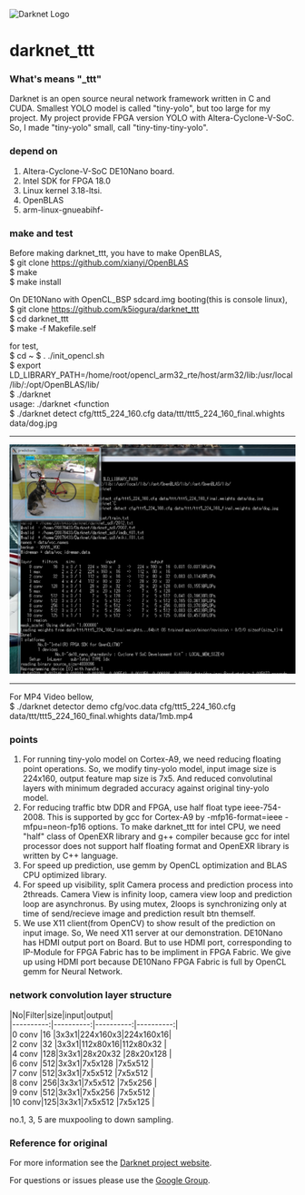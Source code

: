 ![Darknet Logo](http://pjreddie.com/media/files/darknet-black-small.png)

# darknet_ttt #
### What's means "_ttt"
Darknet is an open source neural network framework written in C and CUDA. Smallest YOLO model is called "tiny-yolo", but too large for my project. My project provide FPGA version YOLO with Altera-Cyclone-V-SoC.  
So, I made "tiny-yolo" small, call "tiny-tiny-tiny-yolo".  

### depend on
1. Altera-Cyclone-V-SoC DE10Nano board.  
2. Intel SDK for FPGA 18.0  
3. Linux kernel 3.18-ltsi.  
4. OpenBLAS  
5. arm-linux-gnueabihf-  

### make and test
Before making darknet_ttt, you have to make OpenBLAS,  
$ git clone https://github.com/xianyi/OpenBLAS  
$ make  
$ make install

On DE10Nano with OpenCL_BSP sdcard.img booting(this is console linux),  
$ git clone https://github.com/k5iogura/darknet_ttt  
$ cd darknet_ttt  
$ make -f Makefile.self

for test,  
$ cd ~
$ . ./init_opencl.sh  
$ export LD_LIBRARY_PATH=/home/root/opencl_arm32_rte/host/arm32/lib:/usr/local/lib/:/opt/OpenBLAS/lib/  
$ ./darknet  
usage: ./darknet <function  
$ ./darknet detect cfg/ttt5_224_160.cfg data/ttt/ttt5_224_160_final.whights data/dog.jpg  
***
![running console and output image](files/detect_1file.jpeg)  
***
For MP4 Video bellow,  
$ ./darknet detector demo cfg/voc.data cfg/ttt5_224_160.cfg data/ttt/ttt5_224_160_final.whights data/1mb.mp4

### points
1. For running tiny-yolo model on Cortex-A9, we need reducing floating point operations. So, we modify tiny-yolo model, input image size is 224x160, output feature map size is 7x5. And reduced convolutinal layers with minimum degraded  accuracy against original tiny-yolo model. 
2. For reducing traffic btw DDR and FPGA, use half float type ieee-754-2008. This is supported by gcc for Cortex-A9 by -mfp16-format=ieee -mfpu=neon-fp16 options.  To make darknet_ttt for intel CPU, we need "half" class of OpenEXR library and g++ compiler because gcc for intel processor does not support half floating format and OpenEXR library is written by C++ language.
3. For speed up prediction, use gemm by OpenCL optimization and BLAS CPU optimized library.
4. For speed up visibility, split Camera process and prediction process into 2threads. Camera View is infinity loop, camera view loop and prediction loop are asynchronus. By using mutex, 2loops is synchronizing only at time of send/recieve image and prediction result btn themself. 
5. We use X11 client(from OpenCV) to show result of the prediction on input image. So, We need X11 server at our demonstration. DE10Nano has HDMI output port on Board. But to use HDMI port, corresponding to IP-Module for FPGA Fabric has to be impliment in FPGA Fabric. We give up using HDMI port because DE10Nano FPGA Fabric is full by OpenCL gemm for Neural Network. 

### network convolution layer structure


|No|Filter|size|input|output|  
|----------:|----------:|----------:|----------:|  
|0 conv |16 |3x3x1|224x160x3|224x160x16|  
|2 conv |32 |3x3x1|112x80x16|112x80x32 |  
|4 conv |128|3x3x1|28x20x32 |28x20x128 |  
|6 conv |512|3x3x1|7x5x128  |7x5x512   |  
|7 conv |512|3x3x1|7x5x512  |7x5x512   |  
|8 conv |256|3x3x1|7x5x512  |7x5x256   |  
|9 conv |512|3x3x1|7x5x256  |7x5x512   |  
|10 conv|125|3x3x1|7x5x512  |7x5x125   |  


no.1, 3, 5 are muxpooling to down sampling.
### Reference for original
For more information see the [Darknet project website](http://pjreddie.com/darknet).

For questions or issues please use the [Google Group](https://groups.google.com/forum/#!forum/darknet).
